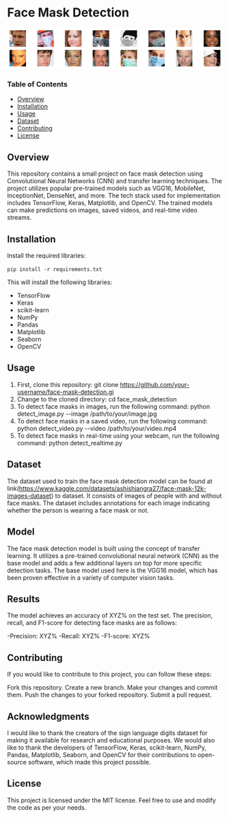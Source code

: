 # Face Mask Detection
![dataset preview](images/for_git.png)

### Table of Contents
- [Overview](#overview)
- [Installation](#installation)
- [Usage](#usage)
- [Dataset](#dataset)
- [Contributing](#contributing)
- [License](#license)

## Overview
This repository contains a small project on face mask detection using Convolutional Neural Networks (CNN) and transfer learning techniques. The project utilizes popular pre-trained models such as VGG16, MobileNet, InceptionNet, DenseNet, and more. The tech stack used for implementation includes TensorFlow, Keras, Matplotlib, and OpenCV. The trained models can make predictions on images, saved videos, and real-time video streams.


## Installation
 Install the required libraries:
   
   ```pip install -r requirements.txt```
   
   This will install the following libraries:
   
   - TensorFlow
   - Keras
   - scikit-learn
   - NumPy
   - Pandas
   - Matplotlib
   - Seaborn
   - OpenCV

## Usage
1. First, clone this repository:
  git clone https://github.com/your-username/face-mask-detection.gi
2. Change to the cloned directory:
  cd face_mask_detection
3. To detect face masks in images, run the following command:
  python detect_image.py --image /path/to/your/image.jpg
4. To detect face masks in a saved video, run the following command:
  python detect_video.py --video /path/to/your/video.mp4
5. To detect face masks in real-time using your webcam, run the following command:
  python detect_realtime.py

## Dataset
The dataset used to train the face mask detection model can be found at link(https://www.kaggle.com/datasets/ashishjangra27/face-mask-12k-images-dataset) to dataset. It consists of images of people with and without face masks. The dataset includes annotations for each image indicating whether the person is wearing a face mask or not.

## Model
The face mask detection model is built using the concept of transfer learning. It utilizes a pre-trained convolutional neural network (CNN) as the base model and adds a few additional layers on top for more specific detection tasks. The base model used here is the VGG16 model, which has been proven effective in a variety of computer vision tasks.

## Results
The model achieves an accuracy of XYZ% on the test set. The precision, recall, and F1-score for detecting face masks are as follows:

-Precision: XYZ%
-Recall: XYZ%
-F1-score: XYZ%

## Contributing
If you would like to contribute to this project, you can follow these steps:

Fork this repository.
Create a new branch.
Make your changes and commit them.
Push the changes to your forked repository.
Submit a pull request.


## Acknowledgments
I would like to thank the creators of the sign language digits dataset for making it available for research and educational purposes. We would also like to thank the developers of TensorFlow, Keras, scikit-learn, NumPy, Pandas, Matplotlib, Seaborn, and OpenCV for their contributions to open-source software, which made this project possible.

## License
This project is licensed under the MIT license. Feel free to use and modify the code as per your needs.
